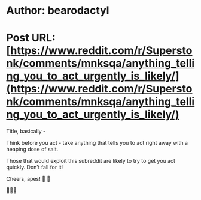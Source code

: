 # Author: bearodactyl
# Post URL: [https://www.reddit.com/r/Superstonk/comments/mnksqa/anything_telling_you_to_act_urgently_is_likely/](https://www.reddit.com/r/Superstonk/comments/mnksqa/anything_telling_you_to_act_urgently_is_likely/)


Title, basically -

Think before you act - take anything that tells you to act right away with a heaping dose of salt.

Those that would exploit this subreddit are likely to try to get you act quickly. Don’t fall for it!

Cheers, apes! 🦍 🦍 

🚀🌙✨